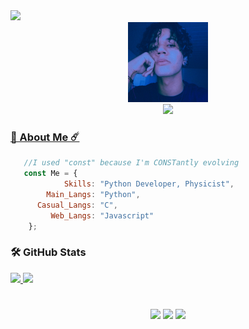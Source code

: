 <img src="https://komarev.com/ghpvc/?username=uhenrique&color=blue&style=flat">
<div align='center'>
    <a href="https://github.com/uhenrique">
    <img src='https://github.com/uhenrique/uhenrique/blob/main/uhenrique.jpg' height='128px' weidth'128px' target="_blank"><br>
    <img src="https://readme-typing-svg.herokuapp.com?color=006EF7&center=true&vCenter=true&multiline=true&width=500&height=65&lines=Hello+Friend!;My+name+is+Ulissis+and+I'm+a+physicist">
</div>

</div>
  
  ### 🌌 About Me ☄️
 
```js
   //I used "const" because I'm CONSTantly evolving
   const Me = {
            Skills: "Python Developer, Physicist",
        Main_Langs: "Python",
      Casual_Langs: "C", 
         Web_Langs: "Javascript"
    };

```

 ### 🛠️ GitHub Stats

<div>
  <a href="https://github.com/uhenrique">
  <img height="200em" src="https://activity-graph.herokuapp.com/graph?username=uhenrique&theme=github&bg_color=20232a&hide_border=true"/>
  <img height="200em" src="https://github-readme-stats.vercel.app/api/top-langs/?username=uhenrique&hide_border=1&theme=react&hide=issues&langs_count=5&custom_title=Top%20Languages"/>
<div>
    
#
    
<div align='center'>
    <a href = "mailto: u_henrique@hotmail.com"><img src="https://img.shields.io/badge/Gmail-D14836?style=for-the-badge&logo=gmail&logoColor=white" target="_blank"></a>
    <a href="https://instagram.com/ulissishenrique" target="_blank"><img src="https://img.shields.io/badge/-Instagram-%23E4405F?style=for-the-badge&logo=instagram&logoColor=white" target="_blank"></a>
  	<a href="https://twitter.com/ulissishenrique" target="_blank"><img src="https://img.shields.io/badge/-Twitter-%231DA1F2?style=for-the-badge&logo=twitter&logoColor=white" target="_blank"></a>
</div>

